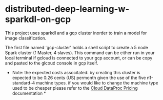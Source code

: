 # distributed-deep-learning-w-sparkdl-on-gcp
This project uses sparkdl and a gcp cluster inorder to train a model for image classification.

The first file named 'gcp-cluster' holds a shell script to create a 5 node Spark cluster (1 Master, 4 slaves). This command can be either run in your local terminal if gcloud is connected to your gcp account, or can be copy and pasted to the glcoud console in gcp itself.
* Note: the expected costs associtated. by creating this cluster is expected to be 0.26 cents (US) permonth given the use of the five n1-standard-4 machine types. if you would like to change the machine type used to be cheaper please refer to the [Cloud DataProc Pricing](https://cloud.google.com/dataproc/pricing) documentation *
